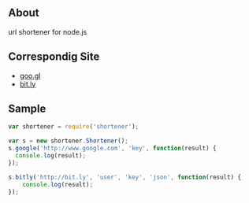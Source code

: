 ## About

url shortener for node.js

## Correspondig Site

* [goo.gl](http://goo.gl)
* [bit.ly](http://bitly.com)

## Sample

```javascript
var shortener = require('shortener');

var s = new shortener.Shortener();
s.google('http://www.google.com', 'key', function(result) {
  console.log(result);
});

s.bitly('http://bit.ly', 'user', 'key', 'json', function(result) {
    console.log(result);
});
```